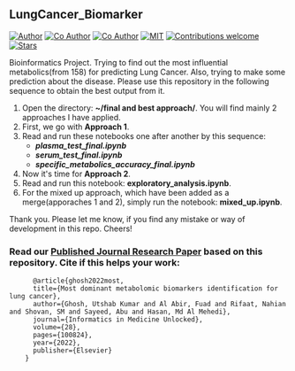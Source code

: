 ## LungCancer_Biomarker
[![Author](https://img.shields.io/badge/author-utshabkg-red)](https://github.com/utshabkg/)
[![Co Author](https://img.shields.io/badge/co--author-fuad021-yellow)](https://github.com/fuad021/)
[![Co Author](https://img.shields.io/badge/co--author-NahianAlindo-yellow)](https://github.com/NahianAlindo/)
[![MIT](https://img.shields.io/badge/license-MIT-5eba00.svg)](https://github.com/utshabkg/LungCancer_Biomarker/blob/master/LICENSE)
[![Contributions welcome](https://img.shields.io/badge/contributions-welcome-blue.svg?style=flat)](https://github.com/utshabkg/LungCancer_Biomarker/)
[![Stars](https://img.shields.io/github/stars/utshabkg/LungCancer_Biomarker?style=social)](https://github.com/utshabkg/LungCancer_Biomarker/stargazers)

Bioinformatics Project. Trying to find out the most influential metabolics(from 158) for predicting Lung Cancer. Also, trying to make some prediction about the disease. Please use this repository in the following sequence to obtain the best output from it.

1. Open the directory: <b>~/final and best approach/</b>. You will find mainly 2 approaches I have applied.
2. First, we go with <b>Approach 1</b>.
3. Read and run these notebooks one after another by this sequence:
    - <b><i>plasma_test_final.ipynb</i></b>
    - <b><i>serum_test_final.ipynb</i></b>
    - <b><i>specific_metabolics_accuracy_final.ipynb</i></b>
4. Now it's time for <b>Approach 2</b>.
5. Read and run this notebook: <b>exploratory_analysis.ipynb</b>.
6. For the mixed up approach, which have been added as a merge(apporaches 1 and 2), simply run the notebook: <b>mixed_up.ipynb</b>.

Thank you. Please let me know, if you find any mistake or way of development in this repo. Cheers!

### Read our [Published Journal Research Paper](https://www.sciencedirect.com/science/article/pii/S2352914821002872) based on this repository. Cite if this helps your work:
```
      @article{ghosh2022most,
      title={Most dominant metabolomic biomarkers identification for lung cancer},
      author={Ghosh, Utshab Kumar and Al Abir, Fuad and Rifaat, Nahian and Shovan, SM and Sayeed, Abu and Hasan, Md Al Mehedi},
      journal={Informatics in Medicine Unlocked},
      volume={28},
      pages={100824},
      year={2022},
      publisher={Elsevier}
    }
```
